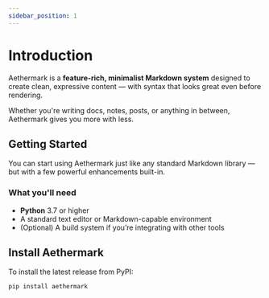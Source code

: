 ```yaml
---
sidebar_position: 1
---
```


# Introduction

Aethermark is a **feature-rich, minimalist Markdown system** designed to create clean, expressive content — with syntax that looks great even before rendering.

Whether you're writing docs, notes, posts, or anything in between, Aethermark gives you more with less.

## Getting Started

You can start using Aethermark just like any standard Markdown library — but with a few powerful enhancements built-in.

### What you'll need

- **Python** 3.7 or higher
- A standard text editor or Markdown-capable environment
- (Optional) A build system if you’re integrating with other tools

## Install Aethermark

To install the latest release from PyPI:

```bash
pip install aethermark
```
